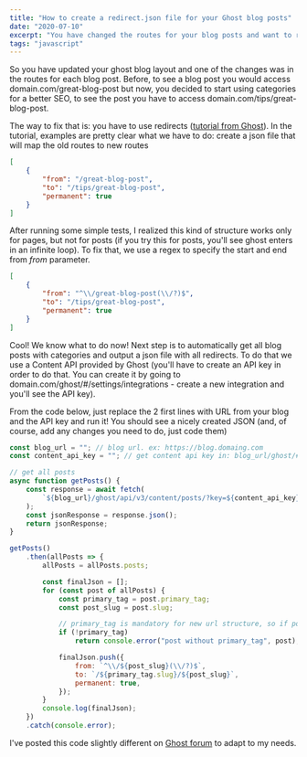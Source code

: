 ```yaml
---
title: "How to create a redirect.json file for your Ghost blog posts"
date: "2020-07-10"
excerpt: "You have changed the routes for your blog posts and want to redirect old routes to the new ones? Here's a script that will do that for you"
tags: "javascript"
---
```


So you have updated your ghost blog layout and one of the changes was in the routes for each blog post. Before, to see a blog post you would access domain.com/great-blog-post but now, you decided to start using categories for a better SEO, to see the post you have to access domain.com/tips/great-blog-post.

The way to fix that is: you have to use redirects ([tutorial from Ghost](https://ghost.org/tutorials/implementing-redirects/)). In the tutorial, examples are pretty clear what we have to do: create a json file that will map the old routes to new routes

```json
[
	{
		"from": "/great-blog-post",
		"to": "/tips/great-blog-post",
		"permanent": true
	}
]
```

After running some simple tests, I realized this kind of structure works only for pages, but not for posts (if you try this for posts, you'll see ghost enters in an infinite loop). To fix that, we use a regex to specify the start and end from _from_ parameter.

```json
[
	{
		"from": "^\\/great-blog-post(\\/?)$",
		"to": "/tips/great-blog-post",
		"permanent": true
	}
]
```

Cool! We know what to do now! Next step is to automatically get all blog posts with categories and output a json file with all redirects. To do that we use a Content API provided by Ghost (you'll have to create an API key in order to do that. You can create it by going to domain.com/ghost/#/settings/integrations - create a new integration and you'll see the API key).

From the code below, just replace the 2 first lines with URL from your blog and the API key and run it! You should see a nicely created JSON (and, of course, add any changes you need to do, just code them)

```js
const blog_url = ""; // blog url. ex: https://blog.domaing.com
const content_api_key = ""; // get content api key in: blog_url/ghost/#/settings/integrations

// get all posts
async function getPosts() {
	const response = await fetch(
		`${blog_url}/ghost/api/v3/content/posts/?key=${content_api_key}&limit=all&include=tags`
	);
	const jsonResponse = response.json();
	return jsonResponse;
}

getPosts()
	.then(allPosts => {
		allPosts = allPosts.posts;

		const finalJson = [];
		for (const post of allPosts) {
			const primary_tag = post.primary_tag;
			const post_slug = post.slug;

			// primary_tag is mandatory for new url structure, so if post doesn't have it, return an error showing which post miss tag
			if (!primary_tag)
				return console.error("post without primary_tag", post);

			finalJson.push({
				from: `^\\/${post_slug}(\\/?)$`,
				to: `/${primary_tag.slug}/${post_slug}`,
				permanent: true,
			});
		}
		console.log(finalJson);
	})
	.catch(console.error);
```

I've posted this code slightly different on [Ghost forum](https://forum.ghost.org/t/how-to-redirect-blog-post-slug-to-primary-tag-slug/15740) to adapt to my needs.
